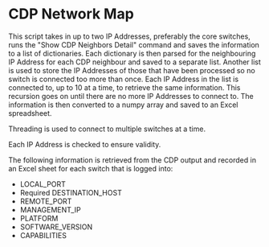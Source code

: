 # CDP Network Map

This script takes in up to two IP Addresses, preferably the core switches, runs the "Show CDP Neighbors Detail"
command and saves the information to a list of dictionaries. Each dictionary is then parsed for the neighbouring
IP Address for each CDP neighbour and saved to a separate list. Another list is used to store the IP Addresses
of those that have been processed so no switch is connected too more than once. Each IP Address in the list
is connected to, up to 10 at a time, to retrieve the same information. This recursion goes on until there are no
more IP Addresses to connect to. The information is then converted to a numpy array and saved to an Excel spreadsheet.

Threading is used to connect to multiple switches at a time.

Each IP Address is checked to ensure validity.



The following information is retrieved from the CDP output and recorded in an Excel sheet for each switch that is logged into:
 - LOCAL_PORT
 - Required DESTINATION_HOST
 - REMOTE_PORT
 - MANAGEMENT_IP
 - PLATFORM
 - SOFTWARE_VERSION
 - CAPABILITIES
